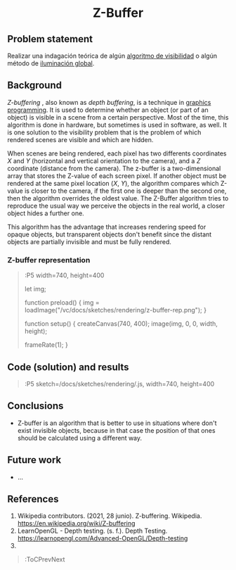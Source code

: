 <div align="center">
  <h1>
    Z-Buffer
  </h1>
</div>

## Problem statement
Realizar una indagación teórica de algún [algoritmo de visibilidad](https://en.wikipedia.org/wiki/Hidden-surface_determination) o algún método de [iluminación global](https://en.wikipedia.org/wiki/Global_illumination#List_of_methods).

## Background
*Z-buffering* , also known as *depth buffering*, is a technique in [graphics programming](https://en.wikipedia.org/wiki/Computer_graphics). It is used to determine whether an object (or part of an object) is visible in a scene from a certain perspective. Most of the time, this algorithm is done in hardware, but sometimes is used in software, as well. It is one solution to the visibility problem that is the problem of which rendered scenes are visible and which are hidden.

When scenes are being rendered, each pixel has two differents coordinates *X* and *Y* (horizontal and vertical orientation to the camera), and a *Z* coordinate (distance from the camera). The z-buffer is a two-dimensional array that stores the Z-value of each screen pixel. If another object must be rendered at the same pixel location (*X*, *Y*), the algorithm compares which Z-value is closer to the camera, if the first one is deeper than the second one, then the algorithm overrides the oldest value. The Z-Buffer algorithm tries to reproduce the usual way we perceive the objects in the real world, a closer object hides a further one.

This algorithm has the advantage that increases rendering speed for opaque objects, but transparent objects don't benefit since the distant objects are partially invisible and must be fully rendered.

### Z-buffer representation

>:P5 width=740, height=400
>
> let img;
>
> function preload() {
>   img = loadImage("/vc/docs/sketches/rendering/z-buffer-rep.png");
> }
>
> function setup() {
>   createCanvas(740, 400);
>   image(img, 0, 0, width, height);
>
>   frameRate(1);
> }

## Code (solution) and results

> :P5 sketch=/docs/sketches/rendering/.js, width=740, height=400

## Conclusions
+ Z-buffer is an algorithm that is better to use in situations where don't exist invisible objects, because in that case the position of that ones should be calculated using a different way.

## Future work
+ ...

## References
1. Wikipedia contributors. (2021, 28 junio). Z-buffering. Wikipedia. https://en.wikipedia.org/wiki/Z-buffering
2. LearnOpenGL - Depth testing. (s. f.). Depth Testing. https://learnopengl.com/Advanced-OpenGL/Depth-testing
3. 

> :ToCPrevNext
